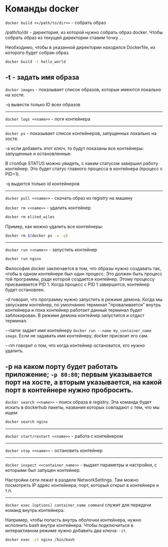 # Команды docker

`docker build <</path/to/dir>>` - собрать образ

/path/to/dir - директория, из которой нужно собрать образ docker. Чтобы собрать образ из текущей директории ставим точку `.`.

Необходимо, чтобы в указанной директории находился Dockerfile, из которого будет собран образ.

```bash
docker build -t hello_world
```

-t - задать имя образа
---

`docker images` - показывает список образов, которые имеются локально на хосте.

-q вывести только ID всех образов

---

`docker logs <<name>>` - логи контейнера

---

`docker ps` - показывает список контейнеров, запущенных локально на хосте.

-a если добавить этот ключ, то будут показаны все контейнеры: запущенные и остановленные.

В столбце STATUS можно увидеть, с каким статусом завершил работу контейнер. Это будет статус главного процесса в контейнера (процесс с PID=1).

-q выдются только id контейнеров

---

`docker pull <<name>>` - скачать образ из registry на машину

`docker rm <<name>>` - удалить контейнер

```bash
docker rm elited_wiles
```

Пример, как можно удалить все контейнеры:

```bash
docker rm $(docker ps -a -q)
```

---

`docker run <<name>>` - запустить контейнер

```bash
docker run nginx
```

Философия docker заключается в том, что образы нужно создавать так, чтобы в одном контейнере был один процесс. Это должен быть процесс той программы, ради которой создается контейнер. Этому процессу присваивается PID 1. Когда процесс с PID 1 завершится, контейнер будет остановлен.

-d говорит, что программу нужно запустить в режиме демона. Когда мы запускаем контейнер, по умолчанию терминал "проваливается" внутрь контейнера и пока контейнер работает данный терминал будет заблокирован. В режиме демона контейнер запустится и отдаст терминал.

--name задает имя контейнеру `docker run --name my_container_name image`. Если не задавать имя контейнеру, docker присвоит его сам.

--rm говорит о том, что когда контейнер остановится, его нужно удалить.

-p на каком порту будет работать приложение; `-p 80:80`; первым указывается порт на хосте, а вторым указывается, на какой порт в контейнере нужно пробросить.
---

`docker search <<name>>` - поиск образа в registry. Эта команда будет искать в dockerhub пакеты, названия которых совпадают с тем, что мы ищем

```bash
docker search nginx
```

---

`docker start/restart <<name>>` - работа с контейнером

---

`docker stop <<name>>` - остановить контейнер

---

`docker inspect <<container_name>>` - выдает параметры и настройки, с которыми был запущен контейнер.

Настройки сети лежат в разделе NetworkSettings. Там можно посмотреть IP адрес контейнера, порт, который открыт в контейнере и т.п.

---

`docker exec [options] container_name command` служит для передачи команд внутрь контейнера.

Например, чтобы попасть внутрь оболочки контейнера, нужно исполнить bash внутри контейнера. Чтобы подключиться в интерактивном режиме нужно добавить два ключа: `-it`.

```bash
docker exec -it nginx /bin/bash
```
